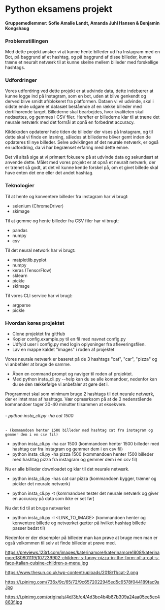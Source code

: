 # Python eksamens projekt

#### Gruppemedlemmer: Sofie Amalie Landt, Amanda Juhl Hansen & Benjamin Kongshaug

### Problemstillingen

Med dette projekt ønsker vi at kunne hente billeder ud fra Instagram med en Bot, på baggrund af et hashtag, og på baggrund af disse billeder, kunne træne et neuralt netværk til at kunne skelne mellem billeder med forskellige hashtags.

### Udfordringer

Vores udfordring ved dette projekt er at udvinde data, dette indebærer at kunne logge ind på Instagram, som en bot, uden at blive genkendt og derved blive smidt af/blokeret fra platformen. Dataen vi vil udvinde, skal i sidste ende udgøre et datasæt bestående af en række billeder med dertilhørende target. Billederne skal bearbejdes, hvor kvaliteten skal nedsættes, og gemmes i CSV filer. Herefter er billederne klar til at træne det neurale netværk med det formål at opnå en forbedret accuracy.

Kildekoden opdaterer hele tiden de billeder der vises på Instagram, og til dette skal vi finde en løsning, således at billederne bliver gemt inden de opdateres til nye billeder. Selve udviklingen af det neurale netværk, er også en udfordring, da vi har begrænset erfaring med dette emne.

Det vil altså sige at vi primært fokusere på at udvinde data og sekundært at anvende dette. Målet med vores projekt er at opnå et neuralt netværk, der er trænet så godt, at det vil kunne kende forskel på, om et givet billede skal have enten det ene eller det andet hashtag.

### Teknologier

Til at hente og konventere billeder fra instagram har vi brugt:
- selenium (ChromeDriver)
- skimage

Til at gemme og hente billeder fra CSV filer har vi brugt:
- pandas
- numpy
- csv

Til det neural network har vi brugt:
- matplotlib.pyplot
- numpy
- keras (TensorFlow)
- sklearn
- pickle 
- skImage

Til vores CLI service har vi brugt:
- argparse
- pickle

### Hvordan køres projektet

- Clone projektet fra gitHub
- Kopier config.example.py til en fil med navnet config.py
- Udfyld user i config.py med login oplysninger fra afleveringsfilen.
- Lav en mappe kaldet "images" i roden af projektet

Vores neurale netværk er baseret på de 3 hashtags "cat", "car", "pizza" og vi anbefaler at bruge de samme.

- Åben en command prompt og naviger til roden af projektet.
- Med python insta_cli.py --help kan du se alle komandoer, nedenfor kan du se den rækkefølge vi anbefaler at gøre det i.

Programmet skal som minimum bruge 2 hashtags til det neurale netværk, der er intet max af hashtags.
Vær opmærksom på at de 3 nedenstående kommandoer tager 30-40 minutter tilsammen at eksekvere. 

###### - python insta_cli.py -ha cat 1500
    - (kommandoen henter 1500 billeder med hashtag cat fra instagram og gemmer dem i en csv fil)
    
- python insta_cli.py -ha car 1500        (kommandoen henter 1500 billeder med hashtag car fra instagram og gemmer dem i en csv fil)
- python insta_cli.py -ha pizza 1500      (kommandoen henter 1500 billeder med hashtag pizza fra instagram og gemmer dem i en csv fil)

Nu er alle billeder downloadet og klar til det neurale netværk.

- python insta_cli.py -has cat car pizza (kommandoen bygger, træner og pickler det neurale netværk)

- python insta_cli.py -t                 (kommandoen tester det neurale netværk og giver en accuracy på data som ikke er set før)

Nu det tid til at bruge netværket 

- python insta_cli.py -l <LINK_TO_IMAGE> (kommandoen henter og konventere billede og netværket gætter på hvilket hashtag billede passer bedst til)

Nedenfor er der eksempler på billeder man kan prøve at bruge men man er også velkommen til selv at finde billeder at prøve med.

https://previews.123rf.com/images/katerinamore/katerinamore1808/katerinamore180801119/107239902-children-s-funny-pizza-in-the-form-of-a-cat-s-face-italian-cuisine-children-s-menu.jpg

https://www.thesun.co.uk/wp-content/uploads/2018/11/cat-2.png

https://i.pinimg.com/736x/9c/65/72/9c6572022945ed5c9578f044189fac9a.jpg

https://i.pinimg.com/originals/4d/3b/c4/4d3bc4b4b87b309a24aa05ee5ec4863f.jpg





